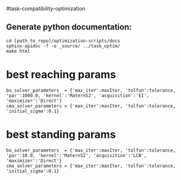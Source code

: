 #task-compatibility-optimization

## Generate python documentation:

```
cd [path_to_repo]/optimization-scripts/docs
sphinx-apidoc -f -o _source/ ../task_optim/
make html
```

# best reaching params

```
bo_solver_parameters  = {'max_iter':maxIter, 'tolfun':tolerance, 'par':1000.0, 'kernel':'Matern52', 'acquisition':'EI', 'maximizer':'Direct'}
cma_solver_parameters = {'max_iter':maxIter, 'tolfun':tolerance, 'initial_sigma':0.1}
```

# best standing params

```
bo_solver_parameters  = {'max_iter':maxIter, 'tolfun':tolerance, 'par':10.0, 'kernel':'Matern52', 'acquisition':'LCB', 'maximizer':'Direct'}
cma_solver_parameters = {'max_iter':maxIter, 'tolfun':tolerance, 'initial_sigma':0.1}
```
